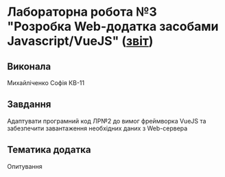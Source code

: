 # Лабораторна робота №3 "Розробка Web-додатка засобами Javascript/VueJS" ([звіт](https://docs.google.com/document/d/1HhQ5eOwkqtZD7GRKh8mkyIurcSE728CqyIVLrko1F2U/edit?usp=sharing))
## Виконала
Михайліченко Софія КВ-11
## Завдання
Адаптувати програмний код ЛР№2 до вимог фреймворка VueJS та забезпечити завантаження необхідних даних з Web-сервера 
## Тематика додатка
Опитування
